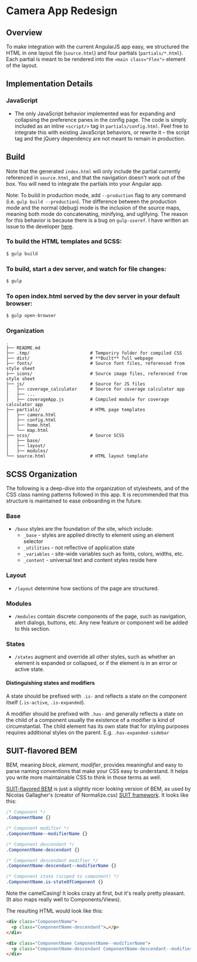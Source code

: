 Camera App Redesign
===================

Overview
--------

To make integration with the current AngularJS app easy, we structured the HTML in one layout file (`source.html`) and four partials (`partials/*.html`). Each partial is meant to be rendered into the `<main class="Flex">` element of the layout.


Implementation Details
----------------------

### JavaScript

- The only JavaScript behavior implemented was for expanding and collapsing the preference panes in the config page. The code is simply included as an inline `<script/>` tag in `partials/config.html`. Feel free to integrate this with existing JavaScript behaviors, or rewrite it – the script tag and the jQuery dependency are not meant to remain in production.


Build
-----

Note that the generated `index.html` will only include the partial currently referenced in `source.html`, and that the navigation doesn't work out of the box. You will need to integrate the partials into your Angular app.

Note: To build in production mode, add `--production` flag to any command (i.e. `gulp build --production`). The difference between the production mode and the normal (debug) mode is the inclusion of the source maps, meaning both mode do concatenating, minifying, and uglifying. The reason for this behavior is because there is a bug on `gulp-useref`. I have written an issue to the developer [here](https://github.com/jonkemp/gulp-useref/issues/126).

### To build the HTML templates and SCSS:

```bash
$ gulp build
```

### To build, start a dev server, and watch for file changes:

```bash
$ gulp
```

### To open index.html served by the dev server in your default browser:

```bash
$ gulp open-browser
```

### Organization

```
.
├── README.md
├── .tmp/                       # Temporiry folder for compiled CSS
├── dist/                       # **Built** full webpage
├── fonts/                      # Source font files, referenced from style sheet
├── icons/                      # Source image files, referenced from style sheet
├── js/                         # Source for JS files
│   ├── coverage_calculator     # Source for coverage calculator app
│   ├── ...
│   ├── coverageApp.js          # Compiled module for coverage calculator app
├── partials/                   # HTML page templates
│   ├── camera.html
│   ├── config.html
│   ├── home.html
│   └── map.html
├── scss/                       # Source SCSS
│   ├── base/
│   ├── layout/
│   ├── modules/
└── source.html                 # HTML layout template
```


SCSS Organization
-----------------

The following is a deep-dive into the organization of stylesheets, and of the CSS class naming patterns followed in this app. It is recommended that this structure is maintained to ease onboarding in the future.

### Base

  * `/base` styles are the foundation of the site, which include:
    * `_base` - styles are applied directly to element using an element selector
    * `_utilities` - not reflective of application state
    * `_variables` - site-wide variables such as fonts, colors, widths, etc.
    * `_content` - universal text and content styles reside here

### Layout

  * `/layout` determine how sections of the page are structured.

### Modules

  * `/modules` contain discrete components of the page, such as navigation, alert dialogs, buttons, etc. Any new feature or component will be added to this section.

### States

  * `/states` augment and override all other styles, such as whether an element is expanded or collapsed, or if the element is in an error or active state.

#### Distinguishing states and modifiers

A state should be prefixed with `.is-` and reflects a state on the component itself (`.is-active`, `.is-expanded`).

A modifier should be prefixed with `.has-` and generally reflects a state on the child of a component usually the existence of a modifier is kind of circumstantial. The child element has its own state that for styling purposes requires additional styles on the parent. E.g. `.has-expanded-sidebar`

## SUIT-flavored BEM

BEM, meaning _block, element, modifier_, provides meaningful and easy to parse naming conventions that make your CSS easy to understand. It helps you write more maintainable CSS to think in those terms as well.

[SUIT-flavored BEM](http://nicolasgallagher.com/about-html-semantics-front-end-architecture/) is just a slightly nicer looking version of BEM, as used by Nicolas Gallagher's (creator of Normalize.css) [SUIT framework](https://github.com/suitcss/suit). It looks like this:

```scss
/* Component */
.ComponentName {}

/* Component modifier */
.ComponentName--modifierName {}

/* Component descendant */
.ComponentName-descendant {}

/* Component descendant modifier */
.ComponentName-descendant--modifierName {}

/* Component state (scoped to component) */
.ComponentName.is-stateOfComponent {}
```

Note the camelCasing! It looks crazy at first, but it's really pretty pleasant. (It also maps really well to Components/Views).

The resulting HTML would look like this:

```html
<div class="ComponentName">
  <p class="ComponentName-descendant">…</p>
</div>

<div class="ComponentName ComponentName--modifierName">
  <p class="ComponentName-descendant ComponentName-descendant--modifierName">…</p>
</div>
```

